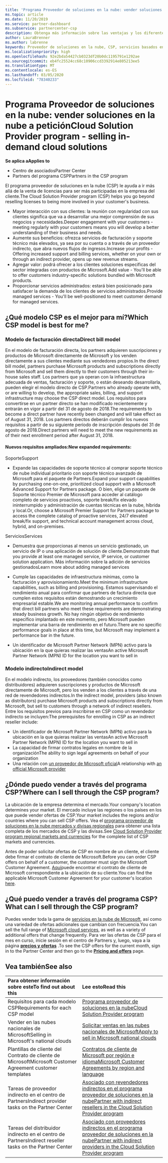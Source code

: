 ```yaml
---
title: 'Programa Proveedor de soluciones en la nube: vender soluciones en la nube bajo petición | Centro de partners'
ms.topic: article
ms.date: 11/20/2019
ms.service: partner-dashboard
ms.subservice: partnercenter-csp
description: Obtenga más información sobre las ventajas y los diferentes modelos del programa proveedor de soluciones en la nube para ayudar a su negocio a crecer con nuevos clientes y nuevos conocimientos.
author: LauraBrenner
ms.author: labrenne
keywords: Proveedor de soluciones en la nube, CSP, servicios basados en la nube, Azure, Office 365, Dynamics, partner de CSP, vender en CSP, partner directo, partner de CSP indirecto, revendedor de CSP indirecto, CSP directo, CSP indirecto, modelo directo, modelo indirecto, revendedor indirecto, proveedor indirecto, proveedor, distribuidor, programa proveedor de soluciones en la nube
ms.localizationpriority: high
ms.openlocfilehash: 92e2bda54427cb0323df20b0dc1195791e1292ae
ms.sourcegitcommit: eb4fc25524cc68c10906ccd3392914e805213ee5
ms.translationtype: MT
ms.contentlocale: es-ES
ms.lasthandoff: 03/05/2020
ms.locfileid: "78340233"
---
```

# <a name="cloud-solution-provider-program---selling-in-demand-cloud-solutions"></a><span data-ttu-id="ae3fd-104">Programa Proveedor de soluciones en la nube: vender soluciones en la nube a petición</span><span class="sxs-lookup"><span data-stu-id="ae3fd-104">Cloud Solution Provider program - selling in-demand cloud solutions</span></span> 

<span data-ttu-id="ae3fd-105">**Se aplica a**</span><span class="sxs-lookup"><span data-stu-id="ae3fd-105">**Applies to**</span></span>

- <span data-ttu-id="ae3fd-106">Centro de asociados</span><span class="sxs-lookup"><span data-stu-id="ae3fd-106">Partner Center</span></span>
- <span data-ttu-id="ae3fd-107">Partners del programa CSP</span><span class="sxs-lookup"><span data-stu-id="ae3fd-107">Partners in the CSP program</span></span>

<span data-ttu-id="ae3fd-108">El programa proveedor de soluciones en la nube (CSP) le ayuda a ir más allá de la venta de licencias para ser más participadas en la empresa del cliente.</span><span class="sxs-lookup"><span data-stu-id="ae3fd-108">The Cloud Solution Provider program (CSP) helps you go beyond reselling licenses to being more involved in your customer's business.</span></span>
 
- <span data-ttu-id="ae3fd-109">Mayor interacción con sus clientes: la reunión con regularidad con sus clientes significa que va a desarrollar una mejor comprensión de sus negocios y necesidades.</span><span class="sxs-lookup"><span data-stu-id="ae3fd-109">Deeper engagement with your customers - meeting regularly with your customers means you will develop a better understanding of their business and needs.</span></span>
- <span data-ttu-id="ae3fd-110">Aumente sus beneficios: ofrezca servicios de facturación y soporte técnico más elevados, ya sea por su cuenta o a través de un proveedor indirecto, que abra nuevos flujos de ingresos.</span><span class="sxs-lookup"><span data-stu-id="ae3fd-110">Increase your profits - Offering increased support and billing services, whether on your own or through an indirect provider, opens up new revenue streams.</span></span>  
- <span data-ttu-id="ae3fd-111">Agregar valor: podrá ofrecer a los clientes soluciones específicas del sector integradas con productos de Microsoft.</span><span class="sxs-lookup"><span data-stu-id="ae3fd-111">Add value - You'll be able to offer customers industry-specific solutions bundled with Microsoft products.</span></span>
- <span data-ttu-id="ae3fd-112">Proporcionar servicios administrados: estará bien posicionado para satisfacer la demanda de los clientes de servicios administrados.</span><span class="sxs-lookup"><span data-stu-id="ae3fd-112">Provide managed services - You'll be well-positioned to meet customer demand for managed services.</span></span> 

## <a name="which-csp-model-is-best-for-me"></a><span data-ttu-id="ae3fd-113">¿Qué modelo CSP es el mejor para mí?</span><span class="sxs-lookup"><span data-stu-id="ae3fd-113">Which CSP model is best for me?</span></span>

### <a name="direct-bill-model"></a><span data-ttu-id="ae3fd-114">Modelo de facturación directa</span><span class="sxs-lookup"><span data-stu-id="ae3fd-114">Direct bill model</span></span>

 <span data-ttu-id="ae3fd-115">En el modelo de facturación directa, los partners adquieren suscripciones y productos de Microsoft directamente de Microsoft y los venden directamente a sus clientes mediante sus vendedores propios.</span><span class="sxs-lookup"><span data-stu-id="ae3fd-115">In the direct bill model, partners purchase Microsoft products and subscriptions directly from Microsoft and sell them directly to their customers through their in-house sales staff.</span></span> <span data-ttu-id="ae3fd-116">Los partners que ya operan con la infraestructura adecuada de ventas, facturación y soporte, o están deseando desarrollarla, pueden elegir el modelo directo de CSP.</span><span class="sxs-lookup"><span data-stu-id="ae3fd-116">Partners who already operate with, or are willing to develop, the appropriate sales, billing, and support infrastructure may choose the CSP direct model.</span></span> <span data-ttu-id="ae3fd-117">Los requisitos para convertirse en un partner directo se han modificado recientemente y entrarán en vigor a partir del 31 de agosto de 2018.</span><span class="sxs-lookup"><span data-stu-id="ae3fd-117">The requirements to become a direct partner have recently been changed and will take effect as of August 31, 2018.</span></span> <span data-ttu-id="ae3fd-118">Los partners directos deberán cumplir los nuevos requisitos a partir de su siguiente período de inscripción después del 31 de agosto de 2018.</span><span class="sxs-lookup"><span data-stu-id="ae3fd-118">Direct partners will need to meet the new requirements as of their next enrollment period after August 31, 2018.</span></span>


#### <a name="new-expanded-requirements"></a><span data-ttu-id="ae3fd-119">Nuevos requisitos ampliados:</span><span class="sxs-lookup"><span data-stu-id="ae3fd-119">New expanded requirements:</span></span>

<span data-ttu-id="ae3fd-120">Soporte</span><span class="sxs-lookup"><span data-stu-id="ae3fd-120">Support</span></span>
- <span data-ttu-id="ae3fd-121">Expande las capacidades de soporte técnico al comprar soporte técnico de nube individual prioritario con soporte técnico avanzado de Microsoft para el paquete de Partners.</span><span class="sxs-lookup"><span data-stu-id="ae3fd-121">Expand your support capabilities by purchasing one-on-one, prioritized cloud support with a Microsoft Advanced Support for Partners package.</span></span> <span data-ttu-id="ae3fd-122">O bien, elige un paquete de Soporte técnico Premier de Microsoft para acceder al catálogo completo de servicios proactivos, soporte break/fix elevado ininterrumpido y administración de cuentas técnicas en la nube, híbrida y local.</span><span class="sxs-lookup"><span data-stu-id="ae3fd-122">Or, choose a Microsoft Premier Support for Partners package to access the complete catalog of proactive services, 24/7 elevated break/fix support, and technical account management across cloud, hybrid, and on-premises.</span></span> 

<span data-ttu-id="ae3fd-123">Servicios</span><span class="sxs-lookup"><span data-stu-id="ae3fd-123">Services</span></span>

- <span data-ttu-id="ae3fd-124">Demuestra que proporcionas al menos un servicio gestionado, un servicio de IP o una aplicación de solución de cliente.</span><span class="sxs-lookup"><span data-stu-id="ae3fd-124">Demonstrate that you provide at least one managed service, IP service, or customer solution application.</span></span> <span data-ttu-id="ae3fd-125">Más información sobre la adición de servicios gestionados</span><span class="sxs-lookup"><span data-stu-id="ae3fd-125">Learn more about adding managed services</span></span>

- <span data-ttu-id="ae3fd-126">Cumple las capacidades de infraestructura mínimas, como la facturación y aprovisionamiento.</span><span class="sxs-lookup"><span data-stu-id="ae3fd-126">Meet the minimum infrastructure capabilities, such as billing and provisioning.</span></span>
<span data-ttu-id="ae3fd-127">Estamos supervisando el rendimiento anual para confirmar que partners de factura directa que cumplen estos requisitos están demostrando un crecimiento empresarial estable.</span><span class="sxs-lookup"><span data-stu-id="ae3fd-127">We are monitoring annual performance to confirm that direct bill partners who meet these requirements are demonstrating steady business growth.</span></span> <span data-ttu-id="ae3fd-128">No hay ningún objetivo de rendimiento específico implantado en este momento, pero Microsoft pueden implementar una barra de rendimiento en el futuro.</span><span class="sxs-lookup"><span data-stu-id="ae3fd-128">There are no specific performance goals in place at this time, but Microsoft may implement a performance bar in the future.</span></span> 

- <span data-ttu-id="ae3fd-129">Un identificador de Microsoft Partner Network (MPN) activo para la ubicación en la que quieras realizar las ventas</span><span class="sxs-lookup"><span data-stu-id="ae3fd-129">An active Microsoft Partner Network (MPN) ID for the location you want to sell in</span></span>


### <a name="indirect-model"></a><span data-ttu-id="ae3fd-130">Modelo indirecto</span><span class="sxs-lookup"><span data-stu-id="ae3fd-130">Indirect model</span></span>

<span data-ttu-id="ae3fd-131">En el modelo indirecto, los proveedores (también conocidos como distribuidores) adquieren suscripciones y productos de Microsoft directamente de Microsoft, pero los venden a los clientes a través de una red de revendedores indirectos.</span><span class="sxs-lookup"><span data-stu-id="ae3fd-131">In the indirect model, providers (also known as distributors) purchase Microsoft products and subscriptions directly from Microsoft, but sell to customers through a network of indirect resellers.</span></span> <span data-ttu-id="ae3fd-132">Entre los requisitos previos para inscribirse en CSP como un revendedor indirecto se incluyen:</span><span class="sxs-lookup"><span data-stu-id="ae3fd-132">The prerequisites for enrolling in CSP as an indirect reseller include:</span></span>

- <span data-ttu-id="ae3fd-133">Un identificador de Microsoft Partner Network (MPN) activo para la ubicación en la que quieras realizar las ventas</span><span class="sxs-lookup"><span data-stu-id="ae3fd-133">An active Microsoft Partner Network (MPN) ID for the location you want to sell in</span></span>
- <span data-ttu-id="ae3fd-134">La capacidad de firmar contratos legales en nombre de la organización</span><span class="sxs-lookup"><span data-stu-id="ae3fd-134">The ability to sign legal agreements on behalf of your organization</span></span>
- <span data-ttu-id="ae3fd-135">Una relación con [un proveedor de Microsoft oficial](https://partnercenter.microsoft.com/partner/find-a-provider)</span><span class="sxs-lookup"><span data-stu-id="ae3fd-135">A relationship with [an official Microsoft provider](https://partnercenter.microsoft.com/partner/find-a-provider)</span></span>


## <a name="where-can-i-sell-through-the-csp-program"></a><span data-ttu-id="ae3fd-136">¿Dónde puedo vender a través del programa CSP?</span><span class="sxs-lookup"><span data-stu-id="ae3fd-136">Where can I sell through the CSP program?</span></span>

<span data-ttu-id="ae3fd-137">La ubicación de la empresa determina el mercado.</span><span class="sxs-lookup"><span data-stu-id="ae3fd-137">Your company's location determines your market.</span></span> <span data-ttu-id="ae3fd-138">El mercado incluye las regiones o los países en los que puede vender ofertas de CSP.</span><span class="sxs-lookup"><span data-stu-id="ae3fd-138">Your market includes the regions and/or countries where you can sell CSP offers.</span></span> <span data-ttu-id="ae3fd-139">Vea el [programa proveedor de soluciones en la nube mercados y divisas regionales](regional-authorization-overview.md) para obtener una lista completa de los mercados de CSP y las divisas.</span><span class="sxs-lookup"><span data-stu-id="ae3fd-139">See [Cloud Solution Provider program regional markets and currencies](regional-authorization-overview.md) for the complete list of CSP markets and currencies.</span></span>

<span data-ttu-id="ae3fd-140">Antes de poder solicitar ofertas de CSP en nombre de un cliente, el cliente debe firmar el contrato de cliente de Microsoft.</span><span class="sxs-lookup"><span data-stu-id="ae3fd-140">Before you can order CSP offers on behalf of a customer, the customer must sign the Microsoft Customer Agreement.</span></span> <span data-ttu-id="ae3fd-141">[Aquí](agreements.md)puede encontrar el contrato de cliente de Microsoft correspondiente a la ubicación de su cliente.</span><span class="sxs-lookup"><span data-stu-id="ae3fd-141">You can find the applicable Microsoft Customer Agreement for your customer's location [here](agreements.md).</span></span>  

## <a name="what-can-i-sell-through-the-csp-program"></a><span data-ttu-id="ae3fd-142">¿Qué puedo vender a través del programa CSP?</span><span class="sxs-lookup"><span data-stu-id="ae3fd-142">What can I sell through the CSP program?</span></span>

<span data-ttu-id="ae3fd-143">Puedes vender toda la gama de [servicios en la nube de Microsoft](https://partner.microsoft.com/cloud-solution-provider/products-and-services), así como una variedad de ofertas adicionales que cambian con frecuencia.</span><span class="sxs-lookup"><span data-stu-id="ae3fd-143">You can sell the full range of [Microsoft cloud services](https://partner.microsoft.com/cloud-solution-provider/products-and-services), as well as a variety of additional offers that change frequently.</span></span> <span data-ttu-id="ae3fd-144">Para ver las ofertas de CSP para el mes en curso, inicie sesión en el centro de Partners y, luego, vaya a la página [**precios y ofertas**](https://partnercenter.microsoft.com/pcv/sales) .</span><span class="sxs-lookup"><span data-stu-id="ae3fd-144">To see the CSP offers for the current month, sign in to the Partner Center and then go to the [**Pricing and offers**](https://partnercenter.microsoft.com/pcv/sales) page.</span></span>

## <a name="see-also"></a><span data-ttu-id="ae3fd-145">Vea también</span><span class="sxs-lookup"><span data-stu-id="ae3fd-145">See also</span></span> 


|<span data-ttu-id="ae3fd-146">**Para obtener información sobre este**</span><span class="sxs-lookup"><span data-stu-id="ae3fd-146">**To find out about this**</span></span>   |<span data-ttu-id="ae3fd-147">**Lee esto**</span><span class="sxs-lookup"><span data-stu-id="ae3fd-147">**Read this**</span></span>   |
|:---------------------------|:--------------------|
|<span data-ttu-id="ae3fd-148">Requisitos para cada modelo CSP</span><span class="sxs-lookup"><span data-stu-id="ae3fd-148">Requirements for each CSP model</span></span>   | [<span data-ttu-id="ae3fd-149">Programa proveedor de soluciones en la nube</span><span class="sxs-lookup"><span data-stu-id="ae3fd-149">Cloud Solution Provider program</span></span>](https://partnercenter.microsoft.com/partner/cloud-solution-provider)|
|<span data-ttu-id="ae3fd-150">Vender en las nubes nacionales de Microsoft</span><span class="sxs-lookup"><span data-stu-id="ae3fd-150">Selling in Microsoft's national clouds</span></span>   | [<span data-ttu-id="ae3fd-151">Solicitar ventas en las nubes nacionales de Microsoft</span><span class="sxs-lookup"><span data-stu-id="ae3fd-151">Apply to sell in Microsoft national clouds</span></span>](csp-national-clouds-overview.md)|
|<span data-ttu-id="ae3fd-152">Plantillas de cliente del Contrato de cliente de Microsoft</span><span class="sxs-lookup"><span data-stu-id="ae3fd-152">Microsoft Customer Agreement customer templates</span></span>   |[<span data-ttu-id="ae3fd-153">Contratos de cliente de Microsoft por región e idioma</span><span class="sxs-lookup"><span data-stu-id="ae3fd-153">Microsoft Customer Agreements by region and language</span></span>](agreements.md)|
|<span data-ttu-id="ae3fd-154">Tareas de proveedor indirecto en el centro de Partners</span><span class="sxs-lookup"><span data-stu-id="ae3fd-154">Indirect provider tasks on the Partner Center</span></span>  |[<span data-ttu-id="ae3fd-155">Asociado con revendedores indirectos en el programa proveedor de soluciones en la nube</span><span class="sxs-lookup"><span data-stu-id="ae3fd-155">Partner with indirect resellers in the Cloud Solution Provider program</span></span>](indirect-provider-tasks-in-partner-center.md)|
|<span data-ttu-id="ae3fd-156">Tareas del distribuidor indirecto en el centro de Partners</span><span class="sxs-lookup"><span data-stu-id="ae3fd-156">Indirect reseller tasks on the Partner Center</span></span>   |[<span data-ttu-id="ae3fd-157">Asociado con proveedores indirectos en el programa proveedor de soluciones en la nube</span><span class="sxs-lookup"><span data-stu-id="ae3fd-157">Partner with indirect providers in the Cloud Solution Provider program</span></span>](indirect-reseller-tasks-in-partner-center.md)|
